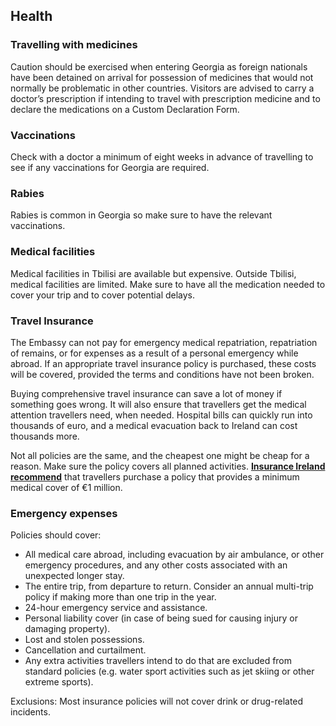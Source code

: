 ## Health

### **Travelling with medicines**

Caution should be exercised when entering Georgia as foreign nationals have been detained on arrival for possession of medicines that would not normally be problematic in other countries. Visitors are advised to carry a doctor’s prescription if intending to travel with prescription medicine and to declare the medications on a Custom Declaration Form.

### **Vaccinations**

Check with a doctor a minimum of eight weeks in advance of travelling to see if any vaccinations for Georgia are required.

### **Rabies**

Rabies is common in Georgia so make sure to have the relevant vaccinations.

### **Medical facilities**

Medical facilities in Tbilisi are available but expensive. Outside Tbilisi, medical facilities are limited. Make sure to have all the medication needed to cover your trip and to cover potential delays.

### **Travel Insurance**

The Embassy can not pay for emergency medical repatriation, repatriation of remains, or for expenses as a result of a personal emergency while abroad. If an appropriate travel insurance policy is purchased, these costs will be covered, provided the terms and conditions have not been broken.

Buying comprehensive travel insurance can save a lot of money if something goes wrong. It will also ensure that travellers get the medical attention travellers need, when needed. Hospital bills can quickly run into thousands of euro, and a medical evacuation back to Ireland can cost thousands more.

Not all policies are the same, and the cheapest one might be cheap for a reason. Make sure the policy covers all planned activities. [**Insurance Ireland recommend**](http://www.insuranceireland.eu/consumer-information/general-non-life-insurance/travel) that travellers purchase a policy that provides a minimum medical cover of €1 million.

### **Emergency expenses**

Policies should cover:

* All medical care abroad, including evacuation by air ambulance, or other emergency procedures, and any other costs associated with an unexpected longer stay.
* The entire trip, from departure to return. Consider an annual multi-trip policy if making more than one trip in the year.
* 24-hour emergency service and assistance.
* Personal liability cover (in case of being sued for causing injury or damaging property).
* Lost and stolen possessions.
* Cancellation and curtailment.
* Any extra activities travellers intend to do that are excluded from standard policies (e.g. water sport activities such as jet skiing or other extreme sports).

Exclusions: Most insurance policies will not cover drink or drug-related incidents.